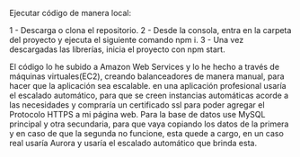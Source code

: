 
Ejecutar código de manera local:

1 - Descarga o clona el repositorio.
2 - Desde la consola, entra en la carpeta del proyecto y ejecuta el siguiente comando npm i.
3 - Una vez descargadas las librerías, inicia el proyecto con npm start.

El código lo he subido a Amazon Web Services y lo he hecho a través de máquinas virtuales(EC2), creando balanceadores de manera manual, para hacer que la aplicación sea escalable.
en una aplicación profesional usaría el escalado automático, para que se creen instancias automáticas acorde a las necesidades y compraría un certificado ssl para poder agregar el
Protocolo HTTPS a mi página web. Para la base de datos use MySQL principal y otra secundaria, para que vaya copiando los datos de la primera y en caso de que la segunda no funcione,
esta quede a cargo, en un caso real usaría Aurora y usaría el escalado automático que brinda esta.

